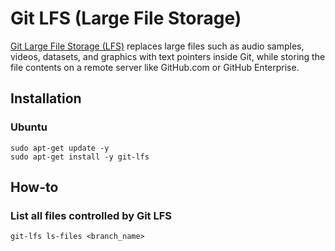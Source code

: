 # Git LFS (Large File Storage)

[Git Large File Storage (LFS)](https://git-lfs.github.com/) replaces large files such as audio samples, videos, datasets, and graphics with text pointers inside Git, while storing the file contents on a remote server like GitHub.com or GitHub Enterprise.

## Installation

### Ubuntu

```shell
sudo apt-get update -y
sudo apt-get install -y git-lfs
```

## How-to

### List all files controlled by Git LFS

```shell
git-lfs ls-files <branch_name>
```
